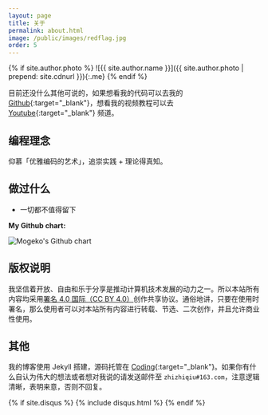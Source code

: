 ```yaml
---
layout: page
title: 关于
permalink: about.html
image: /public/images/redflag.jpg
order: 5
---
```


{% if site.author.photo %}
![{{ site.author.name }}]({{ site.author.photo | prepend: site.cdnurl }}){:.me}
{% endif %}

目前还没什么其他可说的，如果想看我的代码可以去我的 [Github](https://github.com/doslin){:target="_blank"}，想看我的视频教程可以去 [Youtube](https://www.youtube.com/channel/UClYx3HnKZ93pcZVlhhoNn1Q?view_as=subscriber){:target="_blank"} 频道。

## 编程理念

仰慕「优雅编码的艺术」，追崇实践 + 理论得真知。

## 做过什么

- 一切都不值得留下

**My Github chart:**

![Mogeko's Github chart](http://ghchart.rshah.org/mogeko)

## 版权说明

我坚信着开放、自由和乐于分享是推动计算机技术发展的动力之一。所以本站所有内容均采用[署名 4.0 国际（CC BY
4.0）](http://creativecommons.org/licenses/by/4.0/deed.zh)创作共享协议。通俗地讲，只要在使用时署名，那么使用者可以对本站所有内容进行转载、节选、二次创作，并且允许商业性使用。

## 其他

我的博客使用 Jekyll 搭建，源码托管在 [Coding](https://dev.tencent.com/u/doude){:target="_blank"}。如果你有什么自认为伟大的想法或者想对我说的请发送邮件至 `zhizhiqiu#163.com`，注意逻辑清晰，表明来意，否则不回复。

<!-- Add Disqus Comments -->
{% if site.disqus %}
{% include disqus.html %}
{% endif %}
